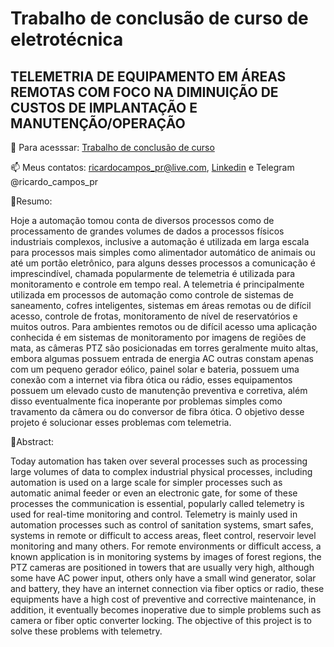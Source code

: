 # Trabalho de conclusão de curso de eletrotécnica 

## TELEMETRIA DE EQUIPAMENTO EM ÁREAS REMOTAS COM FOCO NA DIMINUIÇÃO DE CUSTOS DE IMPLANTAÇÃO E MANUTENÇÃO/OPERAÇÃO

👀 Para acesssar: [Trabalho de conclusão de curso](https://github.com/ricardocvel/tcc-eletrotecnica/blob/master/tcc%20eletrotecnica.pdf)

📫 Meus contatos: ricardocampos_pr@live.com, [Linkedin](https://www.linkedin.com/in/ricardocvel/) e Telegram @ricardo_campos_pr

📜Resumo:

Hoje a automação tomou conta de diversos processos como de processamento de grandes volumes de dados a processos físicos industriais complexos, inclusive a automação é utilizada em larga escala para processos mais simples como alimentador automático de animais ou até um portão eletrônico, para alguns desses processos a comunicação é imprescindível, chamada popularmente de telemetria é utilizada para monitoramento e controle em tempo real. A telemetria é principalmente utilizada em processos de automação como controle de sistemas de saneamento, cofres inteligentes, sistemas em áreas remotas ou de difícil acesso, controle de frotas, monitoramento de nível de reservatórios e muitos outros. Para ambientes remotos ou de difícil acesso uma aplicação conhecida é em sistemas de monitoramento por imagens de regiões de mata, as câmeras PTZ são posicionadas em torres geralmente muito altas, embora algumas possuem entrada de energia AC outras constam apenas com um pequeno gerador eólico, painel solar e bateria, possuem uma conexão com a internet via fibra ótica ou rádio, esses equipamentos possuem um elevado custo de manutenção preventiva e corretiva, além disso eventualmente fica inoperante por problemas simples como travamento da câmera ou do conversor de fibra ótica. O objetivo desse projeto é solucionar esses problemas com telemetria.

📜Abstract:

Today automation has taken over several processes such as processing large volumes of data to complex industrial physical processes, including automation is used on a large scale for simpler processes such as automatic animal feeder or even an electronic gate, for some of these processes the communication is essential, popularly called telemetry is used for real-time monitoring and control. Telemetry is mainly used in automation processes such as control of sanitation systems, smart safes, systems in remote or difficult to access areas, fleet control, reservoir level monitoring and many others. For remote environments or difficult access, a known application is in monitoring systems by images of forest regions, the PTZ cameras are positioned in towers that are usually very high, although some have AC power input, others only have a small wind generator, solar and battery, they have an internet connection via fiber optics or radio, these equipments have a high cost of preventive and corrective maintenance, in addition, it eventually becomes inoperative due to simple problems such as camera or fiber optic converter locking. The objective of this project is to solve these problems with telemetry.
